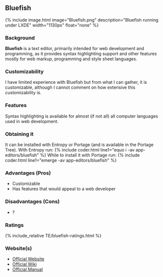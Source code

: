 ## Bluefish
{% include image.html image="Bluefish.png" description="Bluefish running under LXDE" width="1130px" float="none" %}
### Background
**Bluefish** is a text editor, primarily intended for web development and programming, as it provides syntax highlighting support and other features mostly for web markup, programming and style sheet languages.
### Customizability
I have limited experience with Bluefish but from what I can gather, it is customizable, although I cannot comment on how extensive this customizability is.
### Features
Syntax highlighting is available for almost (if not all) all computer languages used in web development.
### Obtaining it
It can be installed with Entropy or Portage (and is available in the Portage Tree). With Entropy run:
{% include coder.html line1="equo i -av app-editors/bluefish" %}
While to install it with Portage run:
{% include coder.html line1="emerge -av app-editors/bluefish" %}
### Advantages (Pros)
* Customizable
* Has features that would appeal to a web developer
### Disadvantages (Cons)
* ?
### Ratings
{% include_relative TE/bluefish-ratings.html %}

### Website(s)
* [Official Website](http://bluefish.openoffice.nl/index.html)
* [Official Wiki](http://bfwiki.tellefsen.net/index.php/Main_Page)
* [Official Manual](http://bfwiki.tellefsen.net/index.php/Manual_2_ToC)
